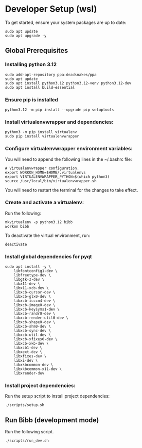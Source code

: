 # Developer Setup (wsl)
To get started, ensure your system packages are up to date:
```commandline
sudo apt update
sudo apt upgrade -y
```

## Global Prerequisites
### Installing python 3.12
```commandline
sudo add-apt-repository ppa:deadsnakes/ppa
sudo apt update
sudo apt install python3.12 python3.12-venv python3.12-dev
sudo apt install build-essential
```

### Ensure pip is installed
```commandline
python3.12 -m pip install --upgrade pip setuptools
```

### Install virtualenvwrapper and dependencies:
```commandline
python3 -m pip install virtualenv
sudo pip install virtualenvwrapper
```

### Configure virtualenvwrapper environment variables:
You will need to append the following lines in the ~/.bashrc file:
```commandline
# Virtualenvwrapper configuration.
export WORKON_HOME=$HOME/.virtualenvs
export VIRTUALENVWRAPPER_PYTHON=$(which python3)
source /usr/local/bin/virtualenvwrapper.sh
```
You will need to restart the terminal for the changes to take effect.

### Create and activate a virtualenv:
Run the following:
```commandline
mkvirtualenv -p python3.12 bibb
workon bibb
```

To deactivate the virtual environment, run:
```commandline
deactivate
```
### Install global dependencies for pyqt
```commandline
sudo apt install -y \
    libfontconfig1-dev \
    libfreetype-dev \
    libgtk-3-dev \
    libx11-dev \
    libx11-xcb-dev \
    libxcb-cursor-dev \
    libxcb-glx0-dev \
    libxcb-icccm4-dev \
    libxcb-image0-dev \
    libxcb-keysyms1-dev \
    libxcb-randr0-dev \
    libxcb-render-util0-dev \
    libxcb-shape0-dev \
    libxcb-shm0-dev \
    libxcb-sync-dev \
    libxcb-util-dev \
    libxcb-xfixes0-dev \
    libxcb-xkb-dev \
    libxcb1-dev \
    libxext-dev \
    libxfixes-dev \
    libxi-dev \
    libxkbcommon-dev \
    libxkbcommon-x11-dev \
    libxrender-dev
```

### Install project dependencies:
Run the setup script to install project dependencies:
```commandline
./scripts/setup.sh
```

## Run Bibb (development mode)
Run the following script.
```commandline
./scripts/run_dev.sh
```
